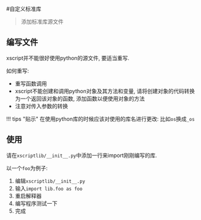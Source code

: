 #自定义标准库
> 添加标准库源文件

## 编写文件
xscript并不能很好使用python的源文件, 要适当重写.

如何重写:

  - 重写函数调用
  - xscript不能创建和调用python对象及其方法和变量, 请将创建对象的代码转换为一个返回该对象的函数, 添加函数以便使用对象的方法
  - 注意对传入参数的转换

!!! tips "贴示"
	在使用python库的时候应该对使用的库名进行更改:
	比如`os`换成`_os`

## 使用
请在`xscriptlib/__init__.py`中添加一行来import刚刚编写的库.

以一个`foo`为例子:

  1. 编辑`xscriptlib/__init__.py`
  2. 输入`import lib.foo as foo`
  3. 重启解释器
  4. 编写程序测试一下
  5. 完成

